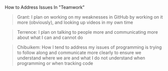 How to Address Issues In "Teamwork"

> Grant: I plan on working on my weaknesses in GitHub by working on it more (obviously), and looking up videos in my own time
  
> Terrence: I plan on talking to people more and communicating more about what I can and cannot do
  
> Chibuikem: How I tend to address my issues of programming is trying to follow along and communicate more clearly to ensure we understand where we are and what I do not understand when programming or when tracking code
